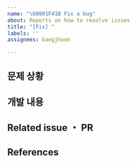 ```yaml
---
name: "\U0001F41B Fix a bug"
about: Reports on how to resolve issues
title: "[Fix] "
labels: ''
assignees: baegjhoon

---
```


## 문제 상황


## 개발 내용


## Related issue ・ PR


## References
